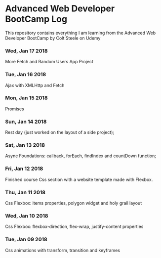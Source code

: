 # Advanced Web Developer BootCamp Log
This repository contains everything I am learning from the Advanced Web Developer BootCamp by Colt Steele on Udemy
### Wed, Jan 17 2018
More Fetch and Random Users App Project
### Tue, Jan 16 2018
Ajax with XMLHttp and Fetch
### Mon, Jan 15 2018
Promises
### Sun, Jan 14 2018
Rest day (just worked on the layout of a side project);
### Sat, Jan 13 2018
Async Foundations: callback, forEach, findIndex and countDown function;
### Fri, Jan 12 2018
Finished course Css section with a website template made with Flexbox.
### Thu, Jan 11 2018
Css Flexbox: items properties, polygon widget and holy grail layout
### Wed, Jan 10 2018
Css Flexbox: flexbox-direction, flex-wrap, justify-content properties
### Tue, Jan 09 2018
Css animations with transform, transition and keyframes
